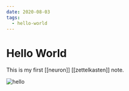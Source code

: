 ```yaml
---
date: 2020-08-03
tags:
  - hello-world
---
```


# Hello World

This is my first [[neuron]] [[zettelkasten]] note.

![hello](https://media1.giphy.com/media/xT9IgG50Fb7Mi0prBC/giphy.gif?cid=e1bb72ffcs0tdvixpsts2dh45yrcfpid76pxfj2tt0134z4t&rid=giphy.gif)
